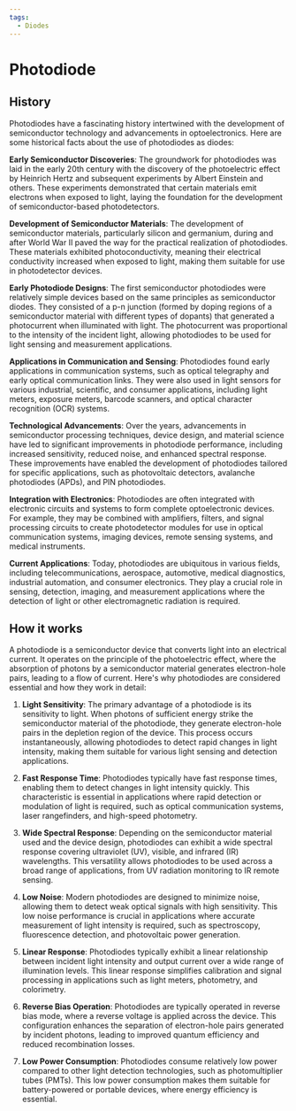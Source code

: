 ```yaml
---
tags:
  - Diodes
---
```


# Photodiode

## History

Photodiodes have a fascinating history intertwined with the development of semiconductor technology and advancements in optoelectronics. Here are some historical facts about the use of photodiodes as diodes:

**Early Semiconductor Discoveries**: The groundwork for photodiodes was laid in the early 20th century with the discovery of the photoelectric effect by Heinrich Hertz and subsequent experiments by Albert Einstein and others. These experiments demonstrated that certain materials emit electrons when exposed to light, laying the foundation for the development of semiconductor-based photodetectors.

**Development of Semiconductor Materials**: The development of semiconductor materials, particularly silicon and germanium, during and after World War II paved the way for the practical realization of photodiodes. These materials exhibited photoconductivity, meaning their electrical conductivity increased when exposed to light, making them suitable for use in photodetector devices.

**Early Photodiode Designs**: The first semiconductor photodiodes were relatively simple devices based on the same principles as semiconductor diodes. They consisted of a p-n junction (formed by doping regions of a semiconductor material with different types of dopants) that generated a photocurrent when illuminated with light. The photocurrent was proportional to the intensity of the incident light, allowing photodiodes to be used for light sensing and measurement applications.

**Applications in Communication and Sensing**: Photodiodes found early applications in communication systems, such as optical telegraphy and early optical communication links. They were also used in light sensors for various industrial, scientific, and consumer applications, including light meters, exposure meters, barcode scanners, and optical character recognition (OCR) systems.

**Technological Advancements**: Over the years, advancements in semiconductor processing techniques, device design, and material science have led to significant improvements in photodiode performance, including increased sensitivity, reduced noise, and enhanced spectral response. These improvements have enabled the development of photodiodes tailored for specific applications, such as photovoltaic detectors, avalanche photodiodes (APDs), and PIN photodiodes.

**Integration with Electronics**: Photodiodes are often integrated with electronic circuits and systems to form complete optoelectronic devices. For example, they may be combined with amplifiers, filters, and signal processing circuits to create photodetector modules for use in optical communication systems, imaging devices, remote sensing systems, and medical instruments.

**Current Applications**: Today, photodiodes are ubiquitous in various fields, including telecommunications, aerospace, automotive, medical diagnostics, industrial automation, and consumer electronics. They play a crucial role in sensing, detection, imaging, and measurement applications where the detection of light or other electromagnetic radiation is required.


## How it works

A photodiode is a semiconductor device that converts light into an electrical current. It operates on the principle of the photoelectric effect, where the absorption of photons by a semiconductor material generates electron-hole pairs, leading to a flow of current. Here's why photodiodes are considered essential and how they work in detail:

1. **Light Sensitivity**: The primary advantage of a photodiode is its sensitivity to light. When photons of sufficient energy strike the semiconductor material of the photodiode, they generate electron-hole pairs in the depletion region of the device. This process occurs instantaneously, allowing photodiodes to detect rapid changes in light intensity, making them suitable for various light sensing and detection applications.

2. **Fast Response Time**: Photodiodes typically have fast response times, enabling them to detect changes in light intensity quickly. This characteristic is essential in applications where rapid detection or modulation of light is required, such as optical communication systems, laser rangefinders, and high-speed photometry.

3. **Wide Spectral Response**: Depending on the semiconductor material used and the device design, photodiodes can exhibit a wide spectral response covering ultraviolet (UV), visible, and infrared (IR) wavelengths. This versatility allows photodiodes to be used across a broad range of applications, from UV radiation monitoring to IR remote sensing.

4. **Low Noise**: Modern photodiodes are designed to minimize noise, allowing them to detect weak optical signals with high sensitivity. This low noise performance is crucial in applications where accurate measurement of light intensity is required, such as spectroscopy, fluorescence detection, and photovoltaic power generation.

5. **Linear Response**: Photodiodes typically exhibit a linear relationship between incident light intensity and output current over a wide range of illumination levels. This linear response simplifies calibration and signal processing in applications such as light meters, photometry, and colorimetry.

6. **Reverse Bias Operation**: Photodiodes are typically operated in reverse bias mode, where a reverse voltage is applied across the device. This configuration enhances the separation of electron-hole pairs generated by incident photons, leading to improved quantum efficiency and reduced recombination losses.

7. **Low Power Consumption**: Photodiodes consume relatively low power compared to other light detection technologies, such as photomultiplier tubes (PMTs). This low power consumption makes them suitable for battery-powered or portable devices, where energy efficiency is essential.
